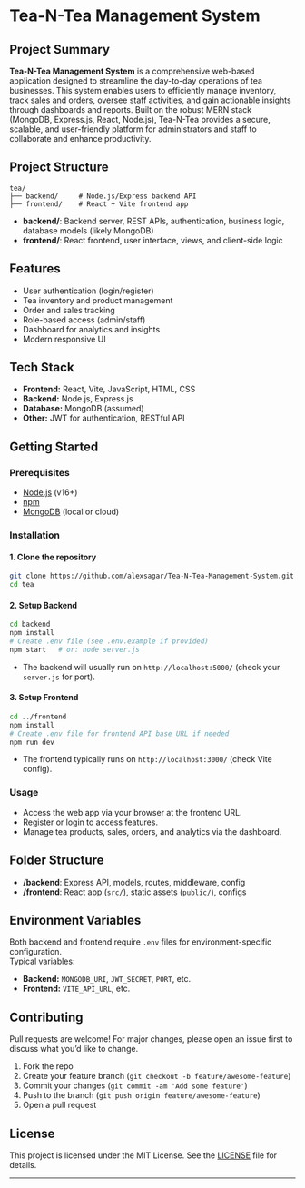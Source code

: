 
# Tea-N-Tea Management System

## Project Summary

**Tea-N-Tea Management System** is a comprehensive web-based application designed to streamline the day-to-day operations of tea businesses. This system enables users to efficiently manage inventory, track sales and orders, oversee staff activities, and gain actionable insights through dashboards and reports. Built on the robust MERN stack (MongoDB, Express.js, React, Node.js), Tea-N-Tea provides a secure, scalable, and user-friendly platform for administrators and staff to collaborate and enhance productivity.

## Project Structure

```
tea/
├── backend/     # Node.js/Express backend API
├── frontend/    # React + Vite frontend app
```

- **backend/**: Backend server, REST APIs, authentication, business logic, database models (likely MongoDB)
- **frontend/**: React frontend, user interface, views, and client-side logic

## Features

- User authentication (login/register)
- Tea inventory and product management
- Order and sales tracking
- Role-based access (admin/staff)
- Dashboard for analytics and insights
- Modern responsive UI



## Tech Stack

- **Frontend:** React, Vite, JavaScript, HTML, CSS
- **Backend:** Node.js, Express.js
- **Database:** MongoDB (assumed)
- **Other:** JWT for authentication, RESTful API

## Getting Started

### Prerequisites

- [Node.js](https://nodejs.org/) (v16+)
- [npm](https://www.npmjs.com/)
- [MongoDB](https://www.mongodb.com/) (local or cloud)

### Installation

#### 1. Clone the repository

```bash
git clone https://github.com/alexsagar/Tea-N-Tea-Management-System.git
cd tea
```

#### 2. Setup Backend

```bash
cd backend
npm install
# Create .env file (see .env.example if provided)
npm start   # or: node server.js
```

- The backend will usually run on `http://localhost:5000/` (check your `server.js` for port).

#### 3. Setup Frontend

```bash
cd ../frontend
npm install
# Create .env file for frontend API base URL if needed
npm run dev
```

- The frontend typically runs on `http://localhost:3000/` (check Vite config).

### Usage

- Access the web app via your browser at the frontend URL.
- Register or login to access features.
- Manage tea products, sales, orders, and analytics via the dashboard.

## Folder Structure

- **/backend**: Express API, models, routes, middleware, config
- **/frontend**: React app (`src/`), static assets (`public/`), configs

## Environment Variables

Both backend and frontend require `.env` files for environment-specific configuration.  
Typical variables:
- **Backend:** `MONGODB_URI`, `JWT_SECRET`, `PORT`, etc.
- **Frontend:** `VITE_API_URL`, etc.

## Contributing

Pull requests are welcome! For major changes, please open an issue first to discuss what you’d like to change.

1. Fork the repo
2. Create your feature branch (`git checkout -b feature/awesome-feature`)
3. Commit your changes (`git commit -am 'Add some feature'`)
4. Push to the branch (`git push origin feature/awesome-feature`)
5. Open a pull request

## License

This project is licensed under the MIT License. See the [LICENSE](LICENSE) file for details.

---
